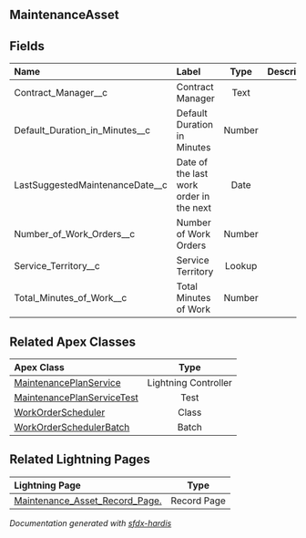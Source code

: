 ## MaintenanceAsset

<!-- Object description -->

## Fields

| Name      | Label | Type | Description |
| :-------- | :---- | :--: | :---------- | 
| Contract_Manager__c | Contract Manager | Text | <!-- --> |
| Default_Duration_in_Minutes__c | Default Duration in Minutes | Number | <!-- --> |
| LastSuggestedMaintenanceDate__c | Date of the last work order in the next | Date | <!-- --> |
| Number_of_Work_Orders__c | Number of Work Orders | Number | <!-- --> |
| Service_Territory__c | Service Territory | Lookup | <!-- --> |
| Total_Minutes_of_Work__c | Total Minutes of Work | Number | <!-- --> |




## Related Apex Classes

| Apex Class | Type |
| :----      | :--: | 
| [MaintenancePlanService](../apex/MaintenancePlanService.md) | Lightning Controller |
| [MaintenancePlanServiceTest](../apex/MaintenancePlanServiceTest.md) | Test |
| [WorkOrderScheduler](../apex/WorkOrderScheduler.md) | Class |
| [WorkOrderSchedulerBatch](../apex/WorkOrderSchedulerBatch.md) | Batch |


## Related Lightning Pages

| Lightning Page | Type |
| :----      | :--: | 
| [Maintenance_Asset_Record_Page.](../pages/Maintenance_Asset_Record_Page..md) |  Record Page |


_Documentation generated with [sfdx-hardis](https://sfdx-hardis.cloudity.com)_
